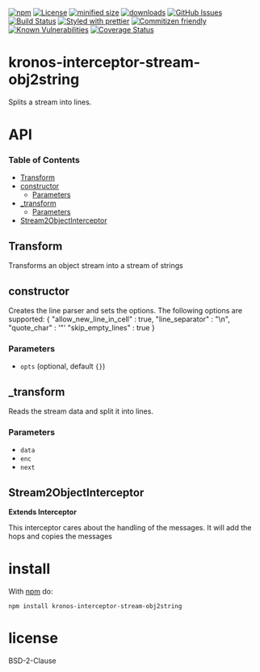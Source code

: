 [![npm](https://img.shields.io/npm/v/@kronos-integration/interceptor-stream-obj2string.svg)](https://www.npmjs.com/package/@kronos-integration/interceptor-stream-obj2string)
[![License](https://img.shields.io/badge/License-BSD%203--Clause-blue.svg)](https://opensource.org/licenses/BSD-3-Clause)
[![minified size](https://badgen.net/bundlephobia/min/@kronos-integration/interceptor-stream-obj2string)](https://bundlephobia.com/result?p=@kronos-integration/interceptor-stream-obj2string)
[![downloads](http://img.shields.io/npm/dm/@kronos-integration/interceptor-stream-obj2string.svg?style=flat-square)](https://npmjs.org/package/@kronos-integration/interceptor-stream-obj2string)
[![GitHub Issues](https://img.shields.io/github/issues/interceptor-stream-obj2string/interceptor-stream-obj2string.svg?style=flat-square)](https://github.com/interceptor-stream-obj2string/interceptor-stream-obj2string/issues)
[![Build Status](https://img.shields.io/endpoint.svg?url=https%3A%2F%2Factions-badge.atrox.dev%2Finterceptor-stream-obj2string%2Finterceptor-stream-obj2string%2Fbadge\&style=flat)](https://actions-badge.atrox.dev/interceptor-stream-obj2string/interceptor-stream-obj2string/goto)
[![Styled with prettier](https://img.shields.io/badge/styled_with-prettier-ff69b4.svg)](https://github.com/prettier/prettier)
[![Commitizen friendly](https://img.shields.io/badge/commitizen-friendly-brightgreen.svg)](http://commitizen.github.io/cz-cli/)
[![Known Vulnerabilities](https://snyk.io/test/github/interceptor-stream-obj2string/interceptor-stream-obj2string/badge.svg)](https://snyk.io/test/github/interceptor-stream-obj2string/interceptor-stream-obj2string)
[![Coverage Status](https://coveralls.io/repos/interceptor-stream-obj2string/interceptor-stream-obj2string/badge.svg)](https://coveralls.io/github/interceptor-stream-obj2string/interceptor-stream-obj2string)

# kronos-interceptor-stream-obj2string

Splits a stream into lines.

# API

<!-- Generated by documentation.js. Update this documentation by updating the source code. -->

### Table of Contents

*   [Transform](#transform)
*   [constructor](#constructor)
    *   [Parameters](#parameters)
*   [\_transform](#\_transform)
    *   [Parameters](#parameters-1)
*   [Stream2ObjectInterceptor](#stream2objectinterceptor)

## Transform

Transforms an object stream into a stream of strings

## constructor

Creates the line parser and sets the options.
The following options are supported:
{
"allow_new_line_in_cell" : true,
"line_separator" : "\n",
"quote_char" : '"'
"skip_empty_lines" : true
}

### Parameters

*   `opts`   (optional, default `{}`)

## \_transform

Reads the stream data and split it into lines.

### Parameters

*   `data`  
*   `enc`  
*   `next`  

## Stream2ObjectInterceptor

**Extends Interceptor**

This interceptor cares about the handling of the messages.
It will add the hops and copies the messages

# install

With [npm](http://npmjs.org) do:

```shell
npm install kronos-interceptor-stream-obj2string
```

# license

BSD-2-Clause
